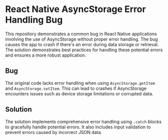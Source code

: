 # React Native AsyncStorage Error Handling Bug

This repository demonstrates a common bug in React Native applications involving the use of AsyncStorage without proper error handling.  The bug causes the app to crash if there's an error during data storage or retrieval.  The solution demonstrates best practices for handling these potential errors and ensures a more robust application.

## Bug

The original code lacks error handling when using `AsyncStorage.getItem` and `AsyncStorage.setItem`.  This can lead to crashes if AsyncStorage encounters issues such as device storage limitations or corrupted data.

## Solution

The solution implements comprehensive error handling using `.catch` blocks to gracefully handle potential errors.  It also includes input validation to prevent errors caused by incorrect JSON data.